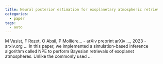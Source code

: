 ```yaml
---
title: Neural posterior estimation for exoplanetary atmospheric retrieval
categories:
  - paper
tags:
  - auto
---
```

M Vasist, F Rozet, O Absil, P Mollière… - arXiv preprint arXiv …, 2023 - arxiv.org
… In this paper, we implemented a simulation-based inference algorithm called NPE to perform Bayesian retrievals of exoplanet atmospheres. Unlike the commonly used …
